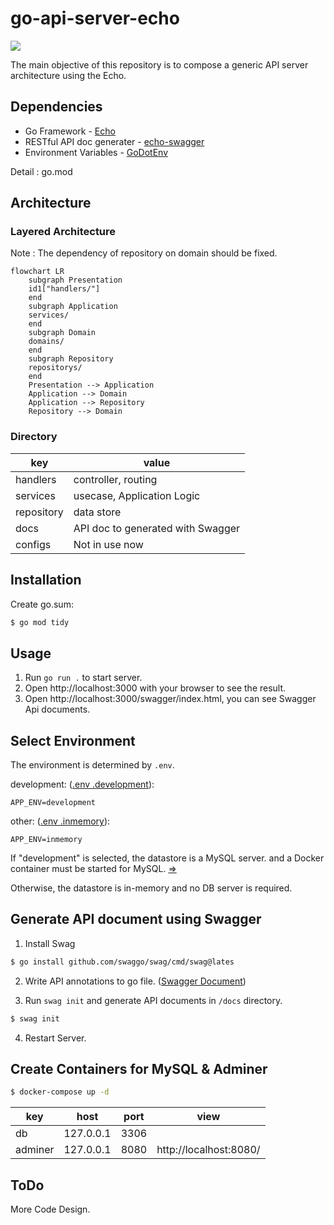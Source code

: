 # go-api-server-echo
[![](https://img.shields.io/github/go-mod/go-version/golang/go/release-branch.go1.18?filename=src%2Fgo.mod&label=GO%20VERSION&style=for-the-badge&logo=appveyor)](https://github.com/golang/go/releases/tag/go1.18)

The main objective of this repository is to compose a generic API server architecture using the Echo.

## Dependencies

- Go Framework - [Echo](https://github.com/labstack/echo)
- RESTful API doc generater - [echo-swagger](https://github.com/swaggo/echo-swagger)
- Environment Variables - [GoDotEnv](https://github.com/joho/godotenv)

Detail : go.mod

## Architecture

### Layered Architecture
Note : The dependency of repository on domain should be fixed. 

```mermaid
flowchart LR
    subgraph Presentation
    id1["handlers/"]
    end
    subgraph Application
    services/
    end
    subgraph Domain
    domains/
    end
    subgraph Repository
    repositorys/
    end
    Presentation --> Application
    Application --> Domain
    Application --> Repository
    Repository --> Domain
```

### Directory
|key|value|
|---|-----|
|handlers|controller, routing|
|services|usecase, Application Logic|
|repository|data store|
|docs|API doc to generated with Swagger|
|configs|Not in use now|

## Installation

Create go.sum:
```sh
$ go mod tidy
```

## Usage

1. Run `go run .` to start server.
2. Open http://localhost:3000 with your browser to see the result.
3. Open http://localhost:3000/swagger/index.html, you can see Swagger Api documents.

## Select Environment

The environment is determined by `.env`.

development: ([.env .development](https://github.com/skport/go-api-server-echo/blob/main/.env%20.development)):
```Shell
APP_ENV=development
```

other: ([.env .inmemory](https://github.com/skport/go-api-server-echo/blob/main/.env%20.inmemory)):
```Shell
APP_ENV=inmemory
```

If "development" is selected, the datastore is a MySQL server. and a Docker container must be started for MySQL. [=>](Create-Containers-for-MySQL-&-Adminer)

Otherwise, the datastore is in-memory and no DB server is required.

## Generate API document using Swagger

1. Install Swag

```sh
$ go install github.com/swaggo/swag/cmd/swag@lates
```

2. Write API annotations to go file. ([Swagger Document](https://github.com/swaggo/swag#declarative-comments-format))

3. Run `swag init` and generate API documents in `/docs` directory.

```sh
$ swag init
```

4. Restart Server.

## Create Containers for MySQL & Adminer

```sh
$ docker-compose up -d
```

|key|host|port|view|
|---|---|---|---|
|db|127.0.0.1|3306||
|adminer|127.0.0.1|8080|http://localhost:8080/|

## ToDo
More Code Design.
